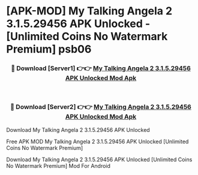 # [APK-MOD] My Talking Angela 2 3.1.5.29456 APK Unlocked - [Unlimited Coins No Watermark Premium] psb06



<div align="center">
<h3>🔴 Download [Server1] 👉👉 <a href="https://momento.my/?title=My_Talking_Angela_2_3.1.5.29456_APK_Unlocked">My Talking Angela 2 3.1.5.29456 APK Unlocked Mod Apk</a></h3><br>

<h3>🔴 Download [Server2] 👉👉 <a href="https://momento.my/?title=My_Talking_Angela_2_3.1.5.29456_APK_Unlocked">My Talking Angela 2 3.1.5.29456 APK Unlocked Mod Apk</a></h3>
</div>



Download My Talking Angela 2 3.1.5.29456 APK Unlocked 

Free APK MOD My Talking Angela 2 3.1.5.29456 APK Unlocked [Unlimited Coins No Watermark Premium]

Download My Talking Angela 2 3.1.5.29456 APK Unlocked [Unlimited Coins No Watermark Premium] Mod For Android
